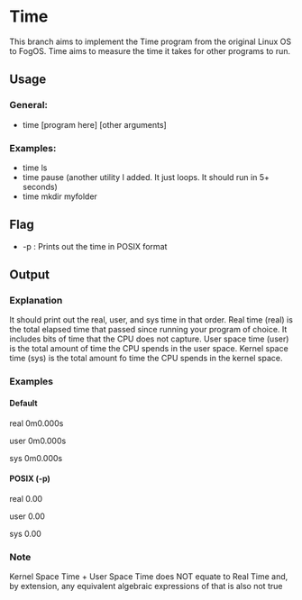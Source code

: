 # Time

This branch aims to implement the Time program from the original Linux OS to FogOS. Time aims to measure the time it takes for other programs to run.

## Usage
### General:
- time [program here] [other arguments]
### Examples:
- time ls
- time pause (another utility I added. It just loops. It should run in 5+ seconds)
- time mkdir myfolder

## Flag
- -p : Prints out the time in POSIX format

## Output
### Explanation
It should print out the real, user, and sys time in that order. Real time (real) is the total elapsed time that passed since running your program of choice. It includes bits of time that the CPU does not capture. User space time (user) is the total amount of time the CPU spends in the user space. Kernel space time (sys) is the total amount fo time the CPU spends in the kernel space.
### Examples
#### Default
real	0m0.000s

user	0m0.000s

sys		0m0.000s
#### POSIX (-p)
real	0.00

user	0.00

sys		0.00
### Note
Kernel Space Time + User Space Time does NOT equate to Real Time and, by extension, any equivalent algebraic expressions of that is also not true
